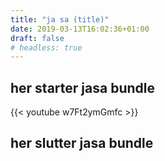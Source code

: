 ```yaml
---
title: "ja sa (title)"
date: 2019-03-13T16:02:36+01:00
draft: false 
# headless: true
---
```

## her starter jasa bundle


{{< youtube w7Ft2ymGmfc >}}

## her slutter jasa bundle
